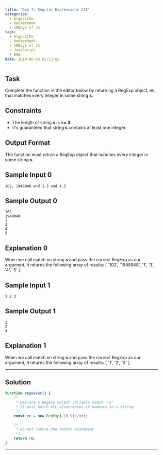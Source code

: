 ```yaml
---
title: 'Day 7: Regular Expressions III'
categories:
  - Algorithm
  - HackerRank
  - 10Days of JS
tags:
  - Algorithm
  - HackerRank
  - 10Days of JS
  - JavaScript
  - ES6
date: 2019-06-08 01:13:02
---
```


## Task

Complete the function in the editor below by returning a RegExp object, **re**, that matches every integer in some string **s**.

<!-- more -->

## Constraints
   
- The length of string **s** is **>= 3**.
- It's guaranteed that string **s** contains at least one integer.


## Output Format
   
The function must return a RegExp object that matches every integer in some string **s**.


## Sample Input 0
```
102, 1948948 and 1.3 and 4.5
```

## Sample Output 0
```
102
1948948
1
3
4
5
```

## Explanation 0

When we call match on string **s** and pass the correct RegExp as our argument, it returns the following array of results: [ '102', '1948948', '1', '3', '4', '5' ].


## Sample Input 1
```
1 2 3
```

## Sample Output 1
```
1
2
3
```

## Explanation 1

When we call match on string **s** and pass the correct RegExp as our argument, it returns the following array of results: [ '1', '2', '3' ].


---

## Solution

```javascript
function regexVar() {
    /*
     * Declare a RegExp object variable named 're'
     * It must match ALL occurrences of numbers in a string.
     */
    const re = new RegExp(/[0-9]+/gm);
    
    /*
     * Do not remove the return statement
     */
    return re;
}
```

---